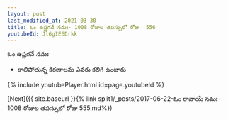 ```yaml
---
layout: post
last_modified_at: 2021-03-30
title: ఓం ఉష్ణగవే నమః- 1008 రోజుల తపస్సులో రోజు  556
youtubeId: Jl6gIE6Drkk
---
```

 
 
 ఓం ఉష్ణగవే నమః  
 
 -  కాలిపోతున్న కిరణాలను ఎవరు కలిగి ఉంటారు 
 
  
 
  
 
 
 
 
 
 


{% include youtubePlayer.html id=page.youtubeId %}
 
[Next]({{ site.baseurl }}{% link  split1/_posts/2017-06-22-ఓం రావాయే నమః- 1008 రోజుల తపస్సులో రోజు  555.md%})
 
